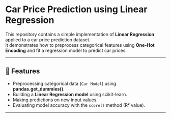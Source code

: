 # Car Price Prediction using Linear Regression

This repository contains a simple implementation of **Linear Regression** applied to a car price prediction dataset.  
It demonstrates how to preprocess categorical features using **One-Hot Encoding** and fit a regression model to predict car prices.

---

## 🚀 Features
- Preprocessing categorical data (`Car Model`) using **pandas.get_dummies()**.
- Building a **Linear Regression model** using scikit-learn.
- Making predictions on new input values.
- Evaluating model accuracy with the `score()` method (R² value).

---
